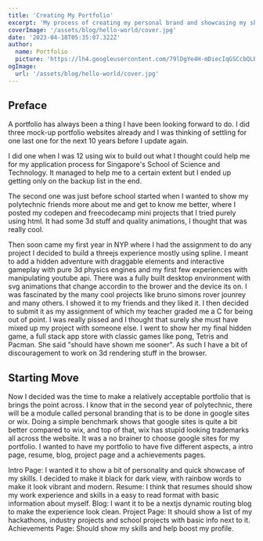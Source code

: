 ```yaml
---
title: 'Creating My Portfolio'
excerpt: 'My process of creating my personal brand and showcasing my skills for the industry.'
coverImage: '/assets/blog/hello-world/cover.jpg'
date: '2023-04-18T05:35:07.322Z'
author:
  name: Portfolio
  picture: 'https://lh4.googleusercontent.com/79lDgYe4H-mDiecIqGSCcbQLBli1Ok82JZdLsPPXQyHRdhlCEA0wnGrTqHCPzTU-_7nNxvMpuE33WaJtpGba_tkFXroIigW_XrJvWOEOlX1SLoJb'
ogImage:
  url: '/assets/blog/hello-world/cover.jpg'
---
```

## Preface
A portfolio has always been a thing I have been looking forward to do. I did three mock-up portfolio websites already and I was thinking of settling for one last one for the next 10 years before I update again.

I did one when I was 12 using wix to build out what I thought could help me for my application process for Singapore's School of Science and Technology. It managed to help me to a certain extent but I ended up getting only on the backup list in the end.

The second one was just before school started when I wanted to show my polytechnic friends more about me and get to know me better, where I posted my codepen and freecodecamp mini projects that I tried purely using html. It had some 3d stuff and quality animations, I thought that was really cool. 

Then soon came my first year in NYP where I had the assignment to do any project I decided to build a threejs experience mostly using spline. I meant to add a hidden adventure with draggable elements and interactive gameplay with pure 3d physics engines and my first few experiences with manipulating youtube api. There was a fully built desktop environment with svg animations that change accordin to the brower and the device its on. I was fascinated by the many cool projects like bruno simons rover jounrey and many others. I showed it to my friends and they liked it. I then decided to submit it as my assignment of which my teacher graded me a C for being out of point. I was really pissed and I thought that surely she must have mixed up my project with someone else. I went to show her my final hidden game, a full stack app store with classic games like pong, Tetris and Pacman. She said "should have shown me sooner". As such I have a bit of discouragement to work on 3d rendering stuff in the browser.

## Starting Move

Now I decided was the time to make a relatively acceptable portfolio that is brings the point across. I know that in the second year of polytechnic, there will be a module called personal branding that is to be done in google sites or wix. Doing a simple benchmark shows that google sites is quite a bit better compared to wix, and top of that, wix has stupid looking trademarks all across the website. It was a no brainer to choose google sites for my portfolio. I wanted to have my portfolio to have five different aspects, a intro page, resume, blog, project page and a achievements pages.

Intro Page: I wanted it to show a bit of personality and quick showcase of my skills. I decided to make it black for dark view, with rainbow words to make it look vibrant and modern.
Resume: I think that resumes should show my work experience and skills in a easy to read format with basic information about myself.
Blog: I want it to be a nextjs dynamic routing blog to make the experience look clean.
Project Page: It should show a list of my hackathons, industry projects and school projects with basic info next to it.
Achievements Page: Should show my skills and help boost my profile.


